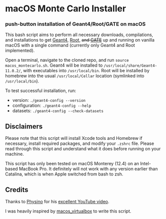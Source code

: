 # macOS Monte Carlo Installer
### push-button installation of Geant4/Root/GATE on macOS

This bash script aims to perform all necessary downloads, compilations, and installations to get [Geant4](https://geant4.web.cern.ch), [Root](https://root.cern.ch), ~~and [GATE](http://www.opengatecollaboration.org)~~ up and running on vanilla macOS with a single command (currently only Geant4 and Root implemented).

Open a terminal, navigate to the cloned repo, and run `source macos_montecarlo.sh`. Geant4 will be installed to `/usr/local/share/Geant4-11.0.2/`, with executables into `/usr/local/bin`. Root will be installed by homebrew into the usual `/usr/local/Cellar` location (symlinked into `/usr/local/bin`).

To test successful installation, run:
- version: `./geant4-config --version`
- configuration: `./geant4-config --help`
- datasets: `./geant4-config --check-datasets`

## Disclaimers

Please note that this script will install Xcode tools and Homebrew if necessary, install required packages, and modify your `.zshrc` file. Please read through this script and understand what it does before running on your machine. 

This script has only been tested on macOS Monterey (12.4) on an Intel-based MacBook Pro. It definitely will not work with any version earlier than Catalina, which is when Apple switched from bash to zsh.

## Credits

Thanks to [Physino](https://www.youtube.com/c/PhysinoXyz) for his [excellent YouTube video](https://www.youtube.com/watch?v=Qk34s9xIF_4&t=839s).

I was heavily inspired by [macos_virtualbox](https://github.com/myspaghetti/macos-virtualbox) to write this script.